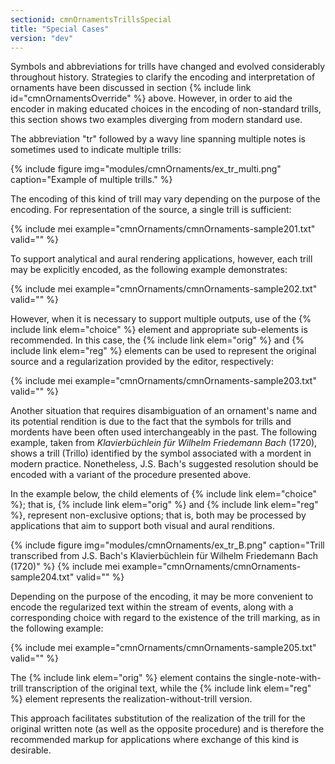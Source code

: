 ```yaml
---
sectionid: cmnOrnamentsTrillsSpecial
title: "Special Cases"
version: "dev"
---
```


Symbols and abbreviations for trills have changed and evolved considerably throughout history. Strategies to clarify the encoding and interpretation of ornaments have been discussed in section {% include link id="cmnOrnamentsOverride" %} above. However, in order to aid the encoder in making educated choices in the encoding of non-standard trills, this section shows two examples diverging from modern standard use.

The abbreviation "tr" followed by a wavy line spanning multiple notes is sometimes used to indicate multiple trills:

{% include figure img="modules/cmnOrnaments/ex_tr_multi.png" caption="Example of multiple trills." %}

The encoding of this kind of trill may vary depending on the purpose of the encoding. For representation of the source, a single trill is sufficient:

{% include mei example="cmnOrnaments/cmnOrnaments-sample201.txt" valid="" %}

To support analytical and aural rendering applications, however, each trill may be explicitly encoded, as the following example demonstrates:

{% include mei example="cmnOrnaments/cmnOrnaments-sample202.txt" valid="" %}

However, when it is necessary to support multiple outputs, use of the {% include link elem="choice" %} element and appropriate sub-elements is recommended. In this case, the {% include link elem="orig" %} and {% include link elem="reg" %} elements can be used to represent the original source and a regularization provided by the editor, respectively:

{% include mei example="cmnOrnaments/cmnOrnaments-sample203.txt" valid="" %}

Another situation that requires disambiguation of an ornament's name and its potential rendition is due to the fact that the symbols for trills and mordents have been often used interchangeably in the past. The following example, taken from *Klavierbüchlein für Wilhelm Friedemann Bach* (1720), shows a trill (Trillo) identified by the symbol associated with a mordent in modern practice. Nonetheless, J.S. Bach's suggested resolution should be encoded with a variant of the procedure presented above.

In the example below, the child elements of {% include link elem="choice" %}; that is, {% include link elem="orig" %} and {% include link elem="reg" %}, represent non-exclusive options; that is, both may be processed by applications that aim to support both visual and aural renditions.

{% include figure img="modules/cmnOrnaments/ex_tr_B.png" caption="Trill transcribed from J.S. Bach's Klavierbüchlein für Wilhelm Friedemann Bach (1720)" %}
{% include mei example="cmnOrnaments/cmnOrnaments-sample204.txt" valid="" %}

Depending on the purpose of the encoding, it may be more convenient to encode the regularized text within the stream of events, along with a corresponding choice with regard to the existence of the trill marking, as in the following example:

{% include mei example="cmnOrnaments/cmnOrnaments-sample205.txt" valid="" %}

The {% include link elem="orig" %} element contains the single-note-with-trill transcription of the original text, while the {% include link elem="reg" %} element represents the realization-without-trill version.

This approach facilitates substitution of the realization of the trill for the original written note (as well as the opposite procedure) and is therefore the recommended markup for applications where exchange of this kind is desirable.
